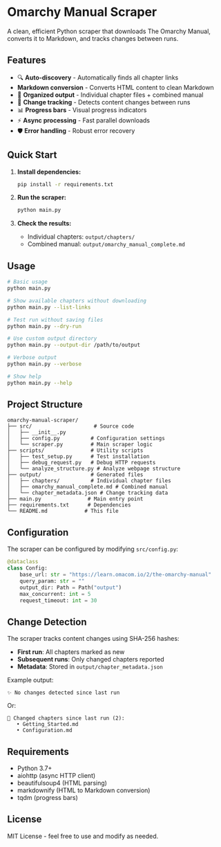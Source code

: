 # Omarchy Manual Scraper

A clean, efficient Python scraper that downloads The Omarchy Manual, converts it to Markdown, and tracks changes between runs.

## Features

- 🔍 **Auto-discovery** - Automatically finds all chapter links
-  **Markdown conversion** - Converts HTML content to clean Markdown
- 📁 **Organized output** - Individual chapter files + combined manual
- 🔄 **Change tracking** - Detects content changes between runs
- 📊 **Progress bars** - Visual progress indicators
- ⚡ **Async processing** - Fast parallel downloads
- 🛡️ **Error handling** - Robust error recovery

## Quick Start

1. **Install dependencies:**
   ```bash
   pip install -r requirements.txt
   ```

2. **Run the scraper:**
   ```bash
   python main.py
   ```

3. **Check the results:**
   - Individual chapters: `output/chapters/`
   - Combined manual: `output/omarchy_manual_complete.md`

## Usage

```bash
# Basic usage
python main.py

# Show available chapters without downloading
python main.py --list-links

# Test run without saving files
python main.py --dry-run

# Use custom output directory
python main.py --output-dir /path/to/output

# Verbose output
python main.py --verbose

# Show help
python main.py --help
```

## Project Structure

```
omarchy-manual-scraper/
├── src/                    # Source code
│   ├── __init__.py
│   ├── config.py          # Configuration settings
│   └── scraper.py         # Main scraper logic
├── scripts/               # Utility scripts
│   ├── test_setup.py      # Test installation
│   ├── debug_request.py   # Debug HTTP requests
│   └── analyze_structure.py # Analyze webpage structure
├── output/                # Generated files
│   ├── chapters/          # Individual chapter files
│   ├── omarchy_manual_complete.md # Combined manual
│   └── chapter_metadata.json # Change tracking data
├── main.py               # Main entry point
├── requirements.txt      # Dependencies
└── README.md            # This file
```

## Configuration

The scraper can be configured by modifying `src/config.py`:

```python
@dataclass
class Config:
    base_url: str = "https://learn.omacom.io/2/the-omarchy-manual"
    query_param: str = ""
    output_dir: Path = Path("output")
    max_concurrent: int = 5
    request_timeout: int = 30
```

## Change Detection

The scraper tracks content changes using SHA-256 hashes:

- **First run**: All chapters marked as new
- **Subsequent runs**: Only changed chapters reported
- **Metadata**: Stored in `output/chapter_metadata.json`

Example output:
```
✨ No changes detected since last run
```

Or:
```
🔄 Changed chapters since last run (2):
   • Getting_Started.md
   • Configuration.md
```

## Requirements

- Python 3.7+
- aiohttp (async HTTP client)
- beautifulsoup4 (HTML parsing)
- markdownify (HTML to Markdown conversion)
- tqdm (progress bars)

## License

MIT License - feel free to use and modify as needed.